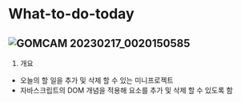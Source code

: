 # What-to-do-today

![GOMCAM 20230217_0020150585](https://user-images.githubusercontent.com/103127767/219409326-334b6258-53e3-462b-888e-36fdbe9146de.gif)
-------------------------------------------------------------------------------------------------------------------------------------

1. 개요
- 오늘의 할 일을 추가 및 삭제 할 수 있는 미니프로젝트
- 자바스크립트의 DOM 개념을 적용해 요소를 추가 및 삭제 할 수 있도록 함


